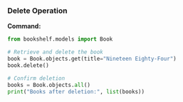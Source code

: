 ### Delete Operation

**Command:**

```python
from bookshelf.models import Book

# Retrieve and delete the book
book = Book.objects.get(title="Nineteen Eighty-Four")
book.delete()

# Confirm deletion
books = Book.objects.all()
print("Books after deletion:", list(books))
